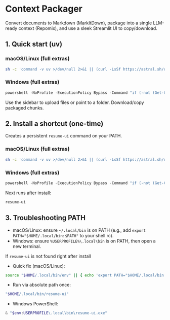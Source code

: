 # Context Packager

Convert documents to Markdown (MarkItDown), package into a single LLM-ready context (Repomix), and use a sleek Streamlit UI to copy/download.

## 1. Quick start (uv)



### macOS/Linux (full extras)
```bash
sh -c 'command -v uv >/dev/null 2>&1 || (curl -LsSf https://astral.sh/uv/install.sh | sh); PATH="$HOME/.local/bin:$PATH" uvx --python 3.12 --refresh --from git+https://github.com/ruizmr/resume-context-builder.git?extra=full resume-ui'
```


### Windows (full extras)
```powershell
powershell -NoProfile -ExecutionPolicy Bypass -Command "if (-not (Get-Command uv -EA SilentlyContinue)) { iwr https://astral.sh/uv/install.ps1 -UseBasicParsing | iex }; $env:Path = \"$env:USERPROFILE\.local\bin;$env:Path\"; uvx --python 3.12 --refresh --from git+https://github.com/ruizmr/resume-context-builder.git?extra=full resume-ui"
```

Use the sidebar to upload files or point to a folder. Download/copy packaged chunks.

## 2. Install a shortcut (one-time)
Creates a persistent `resume-ui` command on your PATH.



### macOS/Linux (full extras)
```bash
sh -c 'command -v uv >/dev/null 2>&1 || (curl -LsSf https://astral.sh/uv/install.sh | sh); PATH="$HOME/.local/bin:$PATH" uv tool install --python 3.12 --force "git+https://github.com/ruizmr/resume-context-builder.git?extra=full" && echo "Installed. Next time just run: resume-ui"'
```


### Windows (full extras)
```powershell
powershell -NoProfile -ExecutionPolicy Bypass -Command "if (-not (Get-Command uv -EA SilentlyContinue)) { iwr https://astral.sh/uv/install.ps1 -UseBasicParsing | iex }; $env:Path = \"$env:USERPROFILE\.local\bin;$env:Path\"; uv tool install --python 3.12 --force \"git+https://github.com/ruizmr/resume-context-builder.git?extra=full\"; Write-Host 'Installed. Next time just run: resume-ui'"
```

Next runs after install:
```bash
resume-ui
```

## 3. Troubleshooting PATH
- macOS/Linux: ensure `~/.local/bin` is on PATH (e.g., add `export PATH="$HOME/.local/bin:$PATH"` to your shell rc).
- Windows: ensure `%USERPROFILE%\.local\bin` is on PATH, then open a new terminal.

If `resume-ui` is not found right after install
- Quick fix (macOS/Linux):
```bash
source "$HOME/.local/bin/env" || { echo 'export PATH="$HOME/.local/bin:$PATH"' >> ~/.zshrc && source ~/.zshrc; }
```
- Run via absolute path once:
```bash
"$HOME/.local/bin/resume-ui"
```
- Windows PowerShell:
```powershell
& "$env:USERPROFILE\.local\bin\resume-ui.exe"
```
